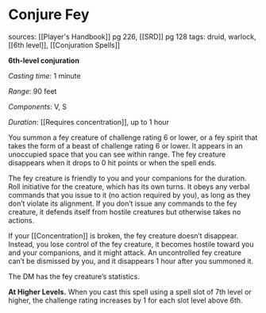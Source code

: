 # Conjure Fey
sources: [[Player's Handbook]] pg 226, [[SRD]] pg 128
tags: druid, warlock, [[6th level]], [[Conjuration Spells]]

**6th-level conjuration**

*Casting time*: 1 minute

*Range*: 90 feet

*Components*: V, S

*Duration*: [[Requires concentration]], up to 1 hour

You summon a fey creature of challenge rating 6 or lower, or a fey spirit that takes the form of a beast of challenge rating 6 or lower. It appears in an unoccupied space that you can see within range. The fey creature disappears when it drops to 0 hit points or when the spell ends.

The fey creature is friendly to you and your companions for the duration. Roll initiative for the creature, which has its own turns. It obeys any verbal commands that you issue to it (no action required by you), as long as they don’t violate its alignment. If you don’t issue any commands to the fey creature, it defends itself from hostile creatures but otherwise takes no actions.

If your [[Concentration]] is broken, the fey creature doesn’t disappear. Instead, you lose control of the fey creature, it becomes hostile toward you and your companions, and it might attack. An uncontrolled fey creature can’t be dismissed by you, and it disappears 1 hour after you summoned it.

The DM has the fey creature’s statistics.

**At Higher Levels.** When you cast this spell using a spell slot of 7th level or higher, the challenge rating increases by 1 for each slot level above 6th.
